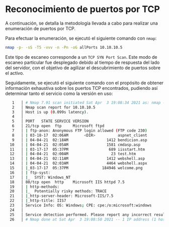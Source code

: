 # Reconocimiento de puertos por TCP

A continuación, se detalla la metodología llevada a cabo para realizar una enumeración de puertos por TCP.

Para efectuar la enumeración, se ejecutó el siguiente comando con `nmap`:
```bash
nmap -p- -sS -T5 -vvv -n -Pn -oG allPorts 10.10.10.5
```

Este tipo de escaneo corresponde a un `TCP SYN Port Scan`. Este modo de escaneo particular fue desplegado debido al tiempo de respuesta del lado del servidor, con el objetivo de agilizar el descubrimiento de puertos sobre el activo.

Seguidamente, se ejecutó el siguiente comando con el propósito de obtener información exhaustiva sobre los puertos TCP encontrados, pudiendo así determinar tanto el servicio como la versión en uso:

```bash
   1   │ # Nmap 7.91 scan initiated Sat Apr  3 19:08:34 2021 as: nmap -sC -sV -p21,80 -oN targetted 10.10.10.5
   2   │ Nmap scan report for 10.10.10.5
   3   │ Host is up (0.099s latency).
   4   │ 
   5   │ PORT   STATE SERVICE VERSION
   6   │ 21/tcp open  ftp     Microsoft ftpd
   7   │ | ftp-anon: Anonymous FTP login allowed (FTP code 230)
   8   │ | 03-18-17  02:06AM       <DIR>          aspnet_client
   9   │ | 04-04-21  02:18AM                 1412 bendicion.asp
  10   │ | 04-04-21  02:05AM                 1581 cmdasp.asp
  11   │ | 03-17-17  05:37PM                  689 iisstart.htm
  12   │ | 04-04-21  02:00AM                   23 test.htm
  13   │ | 04-04-21  02:11AM                 1412 webshell.asp
  14   │ | 04-04-21  02:03AM                 4464 webshell.aspx
  15   │ |_03-17-17  05:37PM               184946 welcome.png
  16   │ | ftp-syst: 
  17   │ |_  SYST: Windows_NT
  18   │ 80/tcp open  http    Microsoft IIS httpd 7.5
  19   │ | http-methods: 
  20   │ |_  Potentially risky methods: TRACE
  21   │ |_http-server-header: Microsoft-IIS/7.5
  22   │ |_http-title: IIS7
  23   │ Service Info: OS: Windows; CPE: cpe:/o:microsoft:windows
  24   │ 
  25   │ Service detection performed. Please report any incorrect results at https://nmap.org/submit/ .
  26   │ # Nmap done at Sat Apr  3 19:08:50 2021 -- 1 IP address (1 host up) scanned in 16.12 seconds
```


